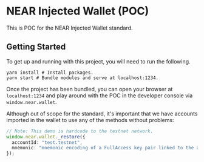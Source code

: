 # NEAR Injected Wallet (POC)

This is POC for the NEAR Injected Wallet standard.

## Getting Started

To get up and running with this project, you will need to run the following.

```shell
yarn install # Install packages.
yarn start # Bundle modules and serve at localhost:1234.
```

Once the project has been bundled, you can open your browser at `localhost:1234` and play around with the POC in the developer console via `window.near.wallet`.

Although out of scope for the standard, it's important that we have accounts imported in the wallet to use any of the methods without problems:

```ts
// Note: This demo is hardcode to the testnet network. 
window.near.wallet._restore({
  accountId: "test.testnet",
  mnemonic: "mnemonic encoding of a FullAccess key pair linked to the accountId",
});
```
